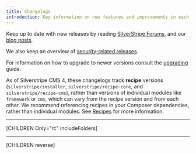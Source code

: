 ```yaml
---
title: Changelogs
introduction: Key information on new features and improvements in each version.
---
```


Keep up to date with new releases by reading [SilverStripe Forums](https://forum.silverstripe.org/c/releases),
and our [blog posts](http://silverstripe.org/blog/tag/release).

We also keep an overview of [security-related releases](http://silverstripe.org/security-releases/).

For information on how to upgrade to newer versions consult the [upgrading](/upgrading) guide.

As of Silverstripe CMS 4, these changelogs track **recipe** versions (`silverstripe/installer`, `silverstripe/recipe-core`, and `silverstripe/recipe-cms`), rather than versions of individual modules like `framework` or `cms`, which can vary from the recipe version and from each other. We recommend referencing recipes in your Composer dependencies, rather than individual modules. See [Recipes](/getting_started/recipes) for more information.

---

[CHILDREN Only="rc" includeFolders]

---

[CHILDREN reverse]

